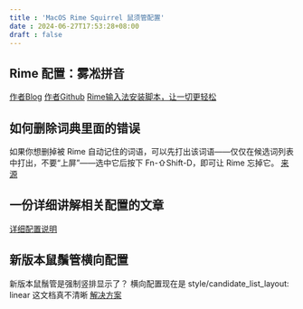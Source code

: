 ```yaml
---
title : 'MacOS Rime Squirrel 鼠须管配置'
date : 2024-06-27T17:53:28+08:00
draft : false
---
```


## Rime 配置：雾凇拼音
[作者Blog](https://dvel.me/posts/rime-ice/)
[作者Github](https://github.com/iDvel/rime-ice)
[Rime输入法安装脚本，让一切更轻松](https://github.com/Mark24Code/rime-auto-deploy)


## 如何删除词典里面的错误
如果你想删掉被 Rime 自动记住的词语，可以先打出该词语——仅仅在候选词列表中打出，不要“上屏”——选中它后按下 ‌Fn-⇧Shift-D，即可让 Rime 忘掉它。
[来源]([https://](https://utgd.net/article/20126)) 

## 一份详细讲解相关配置的文章
[详细配置说明](https://www.hawu.me/others/2666)

## 新版本鼠鬚管横向配置
新版本鼠鬚管是强制竖排显示了？
横向配置现在是
style/candidate_list_layout: linear
这文档真不清晰
[解决方案](https://www.v2ex.com/t/1046052)
